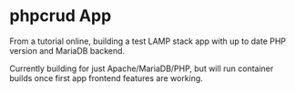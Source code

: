 # phpcrud App

From a tutorial online, building a test LAMP stack app with up to date PHP version and MariaDB backend.

Currently building for just Apache/MariaDB/PHP, but will run container builds once first app frontend features are working.
